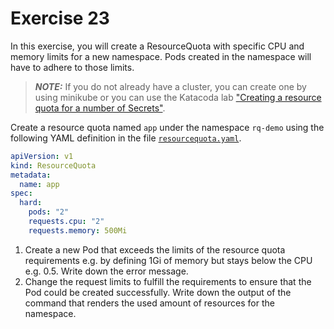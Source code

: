 # Exercise 23

In this exercise, you will create a ResourceQuota with specific CPU and memory limits for a new namespace. Pods created in the namespace will have to adhere to those limits.

> **_NOTE:_** If you do not already have a cluster, you can create one by using minikube or you can use the Katacoda lab ["Creating a resource quota for a number of Secrets"](https://learning.oreilly.com/scenarios/ckad-security-creating/9781098104955/).

Create a resource quota named `app` under the namespace `rq-demo` using the following YAML definition in the file [`resourcequota.yaml`](./resourcequota.yaml).

```yaml
apiVersion: v1
kind: ResourceQuota
metadata:
  name: app
spec:
  hard:
    pods: "2"
    requests.cpu: "2"
    requests.memory: 500Mi
```

1. Create a new Pod that exceeds the limits of the resource quota requirements e.g. by defining 1Gi of memory but stays below the CPU e.g. 0.5. Write down the error message.
2. Change the request limits to fulfill the requirements to ensure that the Pod could be created successfully. Write down the output of the command that renders the used amount of resources for the namespace.
